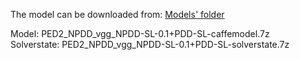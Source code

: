 The model can be downloaded from: [Models' folder](https://drive.google.com/open?id=1Amp9jJSu32tZ_DHe_ljziGzC-fE42Pfg)

Model: PED2_NPDD_vgg_NPDD-SL-0.1+PDD-SL-caffemodel.7z<br>
Solverstate: PED2_NPDD_vgg_NPDD-SL-0.1+PDD-SL-solverstate.7z
